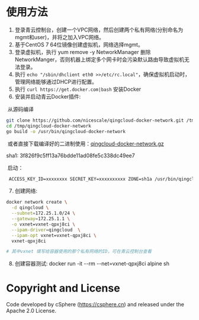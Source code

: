 # 使用方法
1. 登录青云控制台，创建一个VPC网络，然后创建两个私有网络(分别命名为mgmt和user)，并将之加入VPC网络。
2. 基于CentOS 7 64位镜像创建虚拟机，网络选择mgmt。
3. 登录虚拟机，执行 yum remove -y NetworkManager 删除NetworkManger，否则机器上绑定多个网卡时会污染默认路由导致虚拟机无法登录。
4. 执行 `echo "/sbin/dhclient eth0 >>/etc/rc.local"`，确保虚拟机启动时，管理网络能够通过DHCP进行配置。
5. 执行 `curl https://get.docker.com|bash` 安装Docker
6. 安装并启动青云Docker插件:

  从源码编译
  
  ```bash
  git clone https://github.com/nicescale/qingcloud-docker-network.git /tmp/qingcloud-docker-network
  cd /tmp/qingcloud-docker-network
  go build -o /usr/bin/qingcloud-docker-network
  ```
  
  或者直接下载编译好的二进制使用：[qingcloud-docker-network.gz](https://github.com/nicescale/qingcloud-docker-network/files/693076/qingcloud-docker-network.gz)
  
  sha1: 3f826f9c5ff13a76bdde11ad08fe5c338dc49ee7
  
  启动：
  
  ```bash
  ACCESS_KEY_ID=xxxxxxxx SECRET_KEY=xxxxxxxxxx ZONE=sh1a /usr/bin/qingcloud-docker-network
  ```
7. 创建网络:

  ```bash
  docker network create \
    -d qingcloud \
    --subnet=172.25.1.0/24 \
    --gateway=172.25.1.1 \
    -o vxnet=vxnet-qpxj8ci \
    --ipam-driver=qingcloud  \
    --ipam-opt vxnet=vxnet-qpxj8ci \
    vxnet-qpxj8ci

  # 其中vxnet 填写给容器使用的那个私有网络的ID，可在青云控制台查看
  ```
8. 创建容器测试: docker run -it --rm --net=vxnet-qpxj8ci alpine sh

# Copyright and License
Code developed by cSphere (https://csphere.cn) and released under the Apache 2.0 License.

